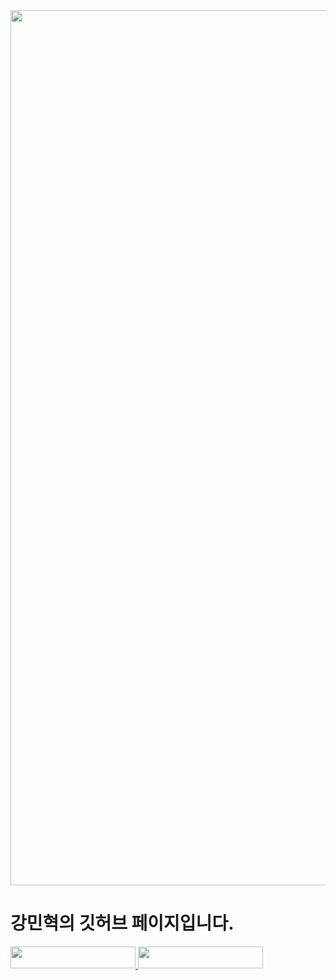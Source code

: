 <img width="1400"  src="https://images.velog.io/post-images/surim014/448f52f0-2b90-11ea-ae1d-05fd035897e4/programming.png">
<h1>
  강민혁의 깃허브 페이지입니다.
</h1>

<a href="https://github.com/rkdalsgur/midproject">
<img width="200px" height="35px"src="https://img.shields.io/badge/개인 페이지 바로가기-ff00ff?style=flat-square&logo=t&logoColor=white"/>
</a>

<a href="#">
<img width="200px" height="35px"src="https://img.shields.io/badge/팀 페이지 바로가기-c2f3d0?style=flat-square&logo=t&logoColor=white"/>
</a>
